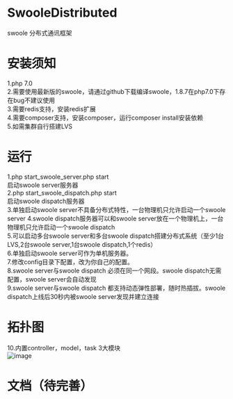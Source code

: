 # SwooleDistributed
swoole 分布式通讯框架
# 安装须知
  1.php 7.0  
  2.需要使用最新版的swoole，请通过github下载编译swoole，1.8.7在php7.0下存在bug不建议使用  
  3.需要redis支持，安装redis扩展  
  4.需要composer支持，安装composer，运行composer install安装依赖  
  5.如需集群自行搭建LVS  
# 运行
  1.php start_swoole_server.php start  
    启动swoole server服务器  
  2.php start_swoole_dispatch.php start  
    启动swoole dispatch服务器  
  3.单独启动swoole server不具备分布式特性，一台物理机只允许启动一个swoole server 
  4.swoole dispatch服务器可以和swoole server放在一个物理机上，一台物理机只允许启动一个swoole dispatch  
  5.可以启动多台swoole server和多台swoole dispatch搭建分布式系统（至少1台LVS,2台swoole server,1台swoole dispatch,1个redis）  
  6.单独启动swoole server可作为单机服务器。  
  7.修改config目录下配置，改为你自己的配置。  
  8.swoole server与swoole dispatch 必须在同一个网段。swoole dispatch无需配置，swoole server会自动发现  
  9.swoole server与swoole dispatch 都支持动态弹性部署，随时热插拔。swoole dispatch上线后30秒内被swoole server发现并建立连接  
# 拓扑图
  10.内置controller，model，task 3大模块  
  ![image](https://github.com/tmtbe/SwooleDistributed/blob/master/screenshots/topological-graph.jpg)
# 文档（待完善）
    


